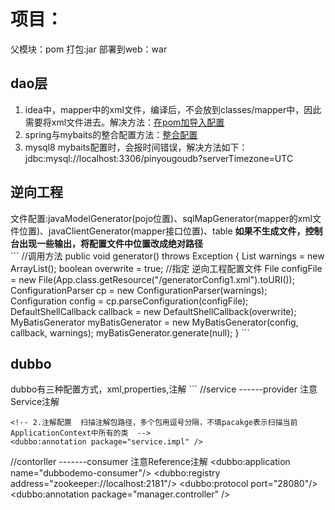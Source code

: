 <h1>项目：</h1>
父模块：pom
打包:jar
部署到web：war
<h2>dao层</h2>
<ol>
<li>idea中，mapper中的xml文件，编译后，不会放到classes/mapper中，因此需要将xml文件进去。解决方法：<a href="https://blog.csdn.net/wt122694/article/details/81227321">在pom加导入配置</a></li>
<li>spring与mybaits的整合配置方法：<a href="https://blog.csdn.net/weixin_42046442/article/details/80475649">整合配置</a></li></li>
<li>mysql8 mybaits配置时，会报时间错误，解决方法如下：jdbc:mysql://localhost:3306/pinyougoudb?serverTimezone=UTC</li>
</ol>
<h2>逆向工程</h2>
文件配置:javaModelGenerator(pojo位置)、sqlMapGenerator(mapper的xml文件位置)、javaClientGenerator(mapper接口位置)、table    <b>如果不生成文件，控制台出现一些输出，将配置文件中位置改成绝对路径</b><br>
```
//调用方法
    public void generator() throws Exception {
        List<String> warnings = new ArrayList<String>();
        boolean overwrite = true;
        //指定 逆向工程配置文件
        File configFile = new File(App.class.getResource("/generatorConfig1.xml").toURI());
        ConfigurationParser cp = new ConfigurationParser(warnings);
        Configuration config = cp.parseConfiguration(configFile);
        DefaultShellCallback callback = new DefaultShellCallback(overwrite);
        MyBatisGenerator myBatisGenerator = new MyBatisGenerator(config,
                callback, warnings);
        myBatisGenerator.generate(null);
    }
```
<h2>dubbo</h2>
dubbo有三种配置方式，xml,properties,注解
```
//service ------provider   注意Service注解
	<dubbo:application name="service-provider"/>
	<!-- 连接到哪个本地注册中心 -->
	<dubbo:registry id="service" address="zookeeper://localhost:2181"/>
	<!-- 用dubbo协议在20880端口暴露服务 -->
	<dubbo:protocol name="dubbo" port="28080"/>
	<!-- 声明需要暴露的服务接口 -->
	<!--   1.xml配置
	<dubbo:service registry="dubbodemo" timeout="3000" interface="goods.service.BrandService" ref="userService"/>
	<bean id="userService" class="service.impl.BrandServiceImpl"></bean>  -->

	<!-- 2.注解配置  扫描注解包路径，多个包用逗号分隔，不填pacakge表示扫描当前ApplicationContext中所有的类  -->
	<dubbo:annotation package="service.impl" />
	
//contorller -------consumer    注意Reference注解
	<!-- 应用名   -->
	<dubbo:application name="dubbodemo-consumer"/>
	<!-- 连接到哪个注册中心（连接到本机的2181端口zookeeper） -->
	<dubbo:registry address="zookeeper://localhost:2181"/>
	<!-- 消费方用什么协议获取服务（用dubbo协议在20880端口暴露服务） -->
	<dubbo:protocol port="28080"/>
	<!-- 提供哪些接口给消费者调用 第一种配置方式 -->
	<!--
    <dubbo:reference id="userService" interface="service.UserService"/>
    -->
	<!-- 扫描注解包路径，多个包用逗号分隔，不填pacakge表示扫描当前ApplicationContext中所有的类 -->
	<dubbo:annotation package="manager.controller" />
```

